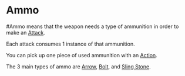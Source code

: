 # Ammo

\#Ammo means that the weapon needs a type of ammunition in order to make an [Attack](../../../../../Game%20Procedures/Attack.md).

Each attack consumes 1 instance of that ammunition. 

You can pick up one piece of used ammunition with an [Action](../../../../../Game%20Procedures/Action.md).

The 3 main types of ammo are [Arrow](../Ammo/Arrow.md), [Bolt](../Ammo/Bolt.md), and [Sling Stone](../Ammo/Sling%20Stone.md).
